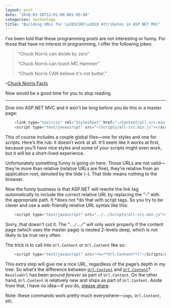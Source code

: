 ```yaml
---
layout: post
date: '2010-03-10T12:01:00.001-05:00'
categories: technology
title: "Building URLs for \u201CSRC\u201D Attributes in ASP.NET MVC"
---
```



I’ve been told that these programming posts are not interesting or funny. For those that have no interest in programming, I offer the following jokes: 
<blockquote> 

“Chuck Norris can divide by zero”   

“Chuck Norris can touch MC Hammer”  

“Chuck Norris CAN believe it's not butter.”
</blockquote>

–[Chuck Norris Facts](http://www.chucknorrisfacts.com/chuck-norris-top-50-facts) 

Now would be a good time for you to stop reading. 

   
***

Dive into ASP.NET MVC and it won’t be long before you do this in a master page:  
```cs
    <link type="text/css" rel="Stylesheet" href="~/Content/all-src.min.css" />
    <script type="text/javascript" src="~/Scripts/all-src.min.js"></script>
```
 
This of course includes a couple global files—one for styles and one for scripts. Here’s the rub: it doesn’t work at all. It’ll seem like it works at first, because you’ll have nice styles and some of your scripts might even work, but it will be a short-lived experience.


Unfortunately something funny is going on here. Those URLs are not valid—they’re more than relative (relative URLs are fine), they’re relative from an application root, denoted by the tilde (`~`). That tilde means nothing to the browser. 


Now the funny business is that ASP.NET will rewrite the link tag *automatically* to include the correct relative URL by replacing the “`~`” with the appropriate path. It *does not *do that with script tags. So you try to be clever and use a web-friendly relative URL syntax like this:


```cs
    <script type="text/javascript" src="../../Scripts/all-src.min.js"></script>
```
 
Sorry, that doesn’t cut it. The “`../../`” will only work properly if the content page (which uses the master page) is nested 2-levels deep, which is not likely to be true very often.


The trick is to call into `Url.Content` or `Url.Content` like so:


```cs
    <script type="text/javascript" src="<%=**Url.Content**("~/Scripts/all-src.min.js")%>"></script>
```
 
This extra step will give me a nice URL, regardless of the page’s depth in my tree. So what’s the difference between [`Url.Content`](http://aspnet.codeplex.com/sourcecontrol/network/Show?projectName=aspnet&changeSetId=23011#266520) and [`Url.Content`](http://msdn.microsoft.com/en-us/library/system.web.ui.control.resolveurl.aspx)? `ResolveUrl` has been around *forever* as part of `Url.Content`. On the other hand, `Url.Content` is relatively new and ships as part of `Url.Content`. Aside from that, I have no idea—if you do, [please share](http://stackoverflow.com/questions/2418050).


Note: these commands work pretty much everywhere—`imgs`, `Url.Content`, etc.